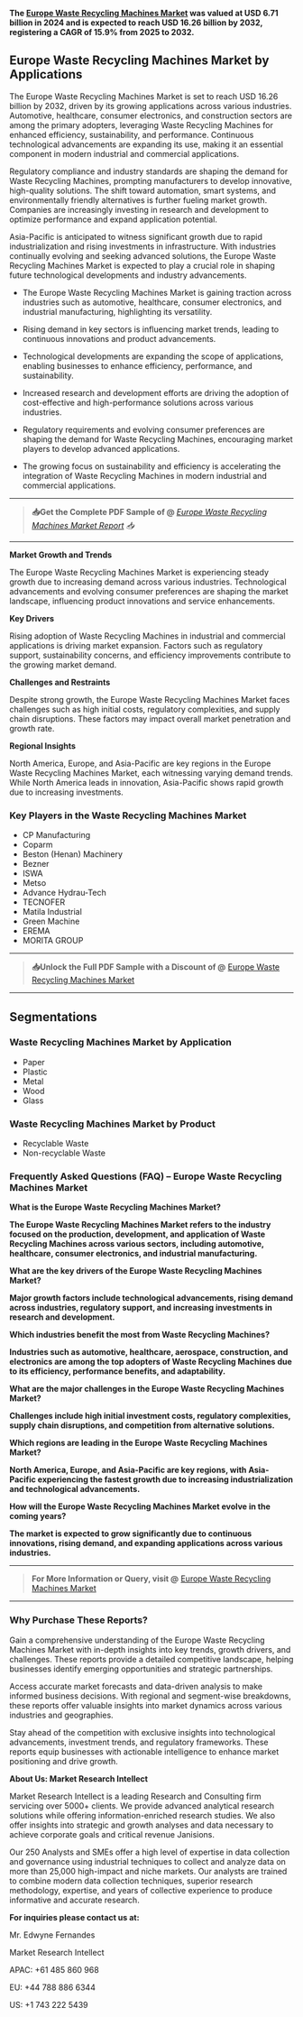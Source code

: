 <p><strong>The <a href="https://www.marketresearchintellect.com/download-sample/?rid=504980&amp;utm_source=Pulse-April-Europe&amp;utm_medium=852">Europe Waste Recycling Machines Market</a> was valued at USD 6.71 billion in 2024 and is expected to reach USD 16.26 billion by 2032, registering a CAGR of 15.9% from 2025 to 2032.</strong></p><h2>Europe Waste Recycling Machines Market by Applications&nbsp;</h2><p><p>The Europe Waste Recycling Machines Market is set to reach USD 16.26 billion by 2032, driven by its growing applications across various industries. Automotive, healthcare, consumer electronics, and construction sectors are among the primary adopters, leveraging Waste Recycling Machines for enhanced efficiency, sustainability, and performance. Continuous technological advancements are expanding its use, making it an essential component in modern industrial and commercial applications.</p><p>Regulatory compliance and industry standards are shaping the demand for Waste Recycling Machines, prompting manufacturers to develop innovative, high-quality solutions. The shift toward automation, smart systems, and environmentally friendly alternatives is further fueling market growth. Companies are increasingly investing in research and development to optimize performance and expand application potential.</p><p>Asia-Pacific is anticipated to witness significant growth due to rapid industrialization and rising investments in infrastructure. With industries continually evolving and seeking advanced solutions, the Europe Waste Recycling Machines Market is expected to play a crucial role in shaping future technological developments and industry advancements.</p></p><ul><li><p>The Europe Waste Recycling Machines Market is gaining traction across industries such as automotive, healthcare, consumer electronics, and industrial manufacturing, highlighting its versatility.</p></li><li><p>Rising demand in key sectors is influencing market trends, leading to continuous innovations and product advancements.</p></li><li><p>Technological developments are expanding the scope of applications, enabling businesses to enhance efficiency, performance, and sustainability.</p></li><li><p>Increased research and development efforts are driving the adoption of cost-effective and high-performance solutions across various industries.</p></li><li><p>Regulatory requirements and evolving consumer preferences are shaping the demand for Waste Recycling Machines, encouraging market players to develop advanced applications.</p></li><li><p>The growing focus on sustainability and efficiency is accelerating the integration of Waste Recycling Machines in modern industrial and commercial applications.</p></li></ul><hr /><blockquote><p><strong><span class="font-[700]">📥Get the Complete PDF Sample of @ </span></strong><em><span class="font-[700]"><a href="https://www.marketresearchintellect.com/download-sample/?rid=504980&amp;utm_source=Pulse-April-Europe&amp;utm_medium=852" target="_blank" data-tracking-control-name="article-ssr-frontend-pulse_little-text-block" data-tracking-will-navigate="" data-test-link="">Europe Waste Recycling Machines Market Report</a>&nbsp;📥</span></em></p></blockquote><hr /><p class="" data-start="77" data-end="360"><strong data-start="77" data-end="105">Market Growth and Trends</strong></p><p class="" data-start="77" data-end="360">The Europe Waste Recycling Machines Market is experiencing steady growth due to increasing demand across various industries. Technological advancements and evolving consumer preferences are shaping the market landscape, influencing product innovations and service enhancements.</p><p class="" data-start="362" data-end="606"><strong data-start="362" data-end="377">Key Drivers</strong></p><p class="" data-start="362" data-end="606">Rising adoption of Waste Recycling Machines in industrial and commercial applications is driving market expansion. Factors such as regulatory support, sustainability concerns, and efficiency improvements contribute to the growing market demand.</p><p class="" data-start="608" data-end="849"><strong data-start="608" data-end="637">Challenges and Restraints</strong></p><p class="" data-start="608" data-end="849">Despite strong growth, the Europe Waste Recycling Machines Market faces challenges such as high initial costs, regulatory complexities, and supply chain disruptions. These factors may impact overall market penetration and growth rate.</p><p class="" data-start="851" data-end="1095"><strong data-start="851" data-end="872">Regional Insights</strong></p><p class="" data-start="851" data-end="1095">North America, Europe, and Asia-Pacific are key regions in the Europe Waste Recycling Machines Market, each witnessing varying demand trends. While North America leads in innovation, Asia-Pacific shows rapid growth due to increasing investments.</p><p><h3>Key Players in the Waste Recycling Machines Market </h3><ul><li>CP Manufacturing</li><li>Coparm</li><li>Beston (Henan) Machinery</li><li>Bezner</li><li>ISWA</li><li>Metso</li><li>Advance Hydrau-Tech</li><li>TECNOFER</li><li>Matila Industrial</li><li>Green Machine</li><li>EREMA</li><li>MORITA GROUP</li></ul></p><hr /><blockquote><p><strong>📥Unlock the Full PDF Sample with a Discount of @</strong> <a href="https://www.marketresearchintellect.com/ask-for-discount/?rid=504980&amp;utm_source=Pulse-April-Europe&amp;utm_medium=852">Europe Waste Recycling Machines Market</a></p></blockquote><hr /><p><h2>Segmentations</h2><h3>Waste Recycling Machines Market by Application</h3><ul><li>Paper</li><li>Plastic</li><li>Metal</li><li>Wood</li><li>Glass</li></ul><h3>Waste Recycling Machines Market by Product</h3><ul><li>Recyclable Waste</li><li>Non-recyclable Waste</li></ul></p><h3><strong>Frequently Asked Questions (FAQ) &ndash; Europe Waste Recycling Machines Market</strong></h3><p><strong>What is the Europe Waste Recycling Machines Market?</strong></p><p><strong>The Europe Waste Recycling Machines Market refers to the industry focused on the production, development, and application of Waste Recycling Machines across various sectors, including automotive, healthcare, consumer electronics, and industrial manufacturing.</strong></p><p><strong>What are the key drivers of the Europe Waste Recycling Machines Market?</strong></p><p><strong>Major growth factors include technological advancements, rising demand across industries, regulatory support, and increasing investments in research and development.</strong></p><p><strong>Which industries benefit the most from Waste Recycling Machines?</strong></p><p><strong>Industries such as automotive, healthcare, aerospace, construction, and electronics are among the top adopters of Waste Recycling Machines due to its efficiency, performance benefits, and adaptability.</strong></p><p><strong>What are the major challenges in the Europe Waste Recycling Machines Market?</strong></p><p><strong>Challenges include high initial investment costs, regulatory complexities, supply chain disruptions, and competition from alternative solutions.</strong></p><p><strong>Which regions are leading in the Europe Waste Recycling Machines Market?</strong></p><p><strong>North America, Europe, and Asia-Pacific are key regions, with Asia-Pacific experiencing the fastest growth due to increasing industrialization and technological advancements.</strong></p><p><strong>How will the Europe Waste Recycling Machines Market evolve in the coming years?</strong></p><p><strong>The market is expected to grow significantly due to continuous innovations, rising demand, and expanding applications across various industries.</strong></p><hr /><blockquote><p><span class="font-[700]"><strong>For More Information or Query, visit&nbsp;@</strong>&nbsp;</span><span class="font-[700]"><a href="https://www.marketresearchintellect.com/product/waste-recycling-machines-market-size-and-forecast/?utm_source=Linkedin&utm_medium=852" target="_blank" data-tracking-control-name="article-ssr-frontend-pulse_little-text-block" data-tracking-will-navigate="" data-test-link="">Europe Waste Recycling Machines Market</a></span></p></blockquote><hr /><h3><strong data-start="0" data-end="31">Why Purchase These Reports?</strong></h3><p class="" data-start="35" data-end="297">Gain a comprehensive understanding of the Europe Waste Recycling Machines Market with in-depth insights into key trends, growth drivers, and challenges. These reports provide a detailed competitive landscape, helping businesses identify emerging opportunities and strategic partnerships.</p><p class="" data-start="299" data-end="540">Access accurate market forecasts and data-driven analysis to make informed business decisions. With regional and segment-wise breakdowns, these reports offer valuable insights into market dynamics across various industries and geographies.</p><p class="" data-start="542" data-end="784">Stay ahead of the competition with exclusive insights into technological advancements, investment trends, and regulatory frameworks. These reports equip businesses with actionable intelligence to enhance market positioning and drive growth.</p><p><strong><span class="font-[700]">About Us: Market Research Intellect</span></strong></p><p><span class="">Market Research Intellect is a leading Research and Consulting firm servicing over 5000+ clients. We provide advanced analytical research solutions while offering information-enriched research studies.&nbsp;</span>We also offer insights into strategic and growth analyses and data necessary to achieve corporate goals and critical revenue Janisions.</p><p><span class="">Our 250 Analysts and SMEs offer a high level of expertise in data collection and governance using industrial techniques to collect and analyze data on more than 25,000 high-impact and niche markets. Our analysts are trained to combine modern data collection techniques, superior research methodology, expertise, and years of collective experience to produce informative and accurate research.</span></p><p><strong>For inquiries please contact us at:</strong></p><p>Mr. Edwyne Fernandes</p><p>Market Research Intellect</p><p>APAC: +61 485 860 968</p><p>EU: +44 788 886 6344</p><p>US: +1 743 222 5439</p>